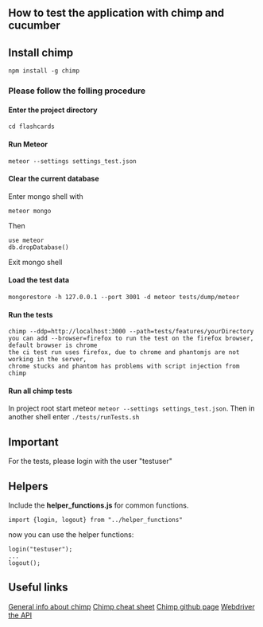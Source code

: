 ## How to test the application with chimp and cucumber

## Install chimp
	npm install -g chimp

### Please follow the folling procedure
#### Enter the project directory
    cd flashcards
#### Run Meteor
    meteor --settings settings_test.json
#### Clear the current database
Enter mongo shell with

    meteor mongo

Then

    use meteor
    db.dropDatabase()
Exit mongo shell
#### Load the test data
    mongorestore -h 127.0.0.1 --port 3001 -d meteor tests/dump/meteor
#### Run the tests
    chimp --ddp=http://localhost:3000 --path=tests/features/yourDirectory
    you can add --browser=firefox to run the test on the firefox browser, default browser is chrome
    the ci test run uses firefox, due to chrome and phantomjs are not working in the server,
    chrome stucks and phantom has problems with script injection from chimp

#### Run all chimp tests
In project root start meteor `meteor --settings settings_test.json`.
Then in another shell enter `./tests/runTests.sh`

## Important
For the tests, please login with the user "testuser"

## Helpers
Include the **helper_functions.js** for common functions.

	import {login, logout} from "../helper_functions"

now you can use the helper functions:

	login("testuser");
	...
	logout();

## Useful links
[General info about chimp](https://chimp.readme.io/docs/introduction)
[Chimp cheat sheet](https://chimp.readme.io/docs/cheat-sheet)
[Chimp github page](https://github.com/xolvio/chimp)
[Webdriver the API](http://webdriver.io/api.html)
